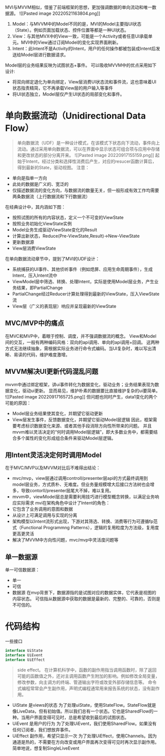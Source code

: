 MVI与MVVM相似，借鉴了前端框架的思想，更加强调数据的单向流动和唯一数据源。
![[Pasted image 20220521163804.png]]
1. Model：与MVVM中的Model不同的是，MVI的Model主要指UI状态（State）。例如页面加载状态、控件位置等都是一种UI状态。
2. View：与其他MVX中的View一致，可能是一个Activity或者任意UI承载单元。MVI中的View通过订阅Model的变化实现界面刷新。
3. Intent：此Intent不是Activity的Intent，用户的任何操作都被包装成Intent后发送给Model层进行数据请求。

Model层的业务结果反映为试图状态+事件。
可以吸收MVVM中的优点采用如下设计:
- 将双向绑定退化为单向绑定，View层消费UI状态流和事件流，这也意味着UI状态指责精简，它不再承载View层的用户输入等事件
- 将UI状态独立，Model层仅产生UI状态的局部变化和事件。

# 单向数据流动（Unidirectional Data Flow）
> 单向数据流（UDF）是一种设计模式，在该模式下状态向下流动，事件向上流动。通过采用单向数据流，可以在界面中显示状态可组合项与应用中存储和更改状态的部分分离开来。
![[Pasted image 20220917155159.png]]
起始于Intent，经过分类和选择性消费后产生，对应的resucer函数计算后，得到最新的State，驱动视图。
注意：
- 单向是指单一方向
- 此处的数据是广义的、宽泛的
- 仅描述数据流的变化方向，与数据流的数量无关，但一般形成有效工作均需要两条数据流（上行数据流和下行数据流）


在经典设计中，其内涵如下图：
- 按照试图的所有的内容状态，定义一个不可变的ViewState
- 按照业务初始化ViewState实例
- Model业务生成驱动ViewState变化的Result
- 计算出新状态，Reduce(Pre-ViewState,Result)->New-ViewState
- 更新数据源
- View层消费ViewState

在单向数据流动章节中，提到了MVI的UDF设计：
- 系统捕获的UI事件、其他侦听事件（例如熄屏、应用生命周期事件），生成Intent，压入Intent流中
- ViewModel层中筛选、转换、处理Intent，实际是使用Model层业务，产生业务结果，即PartialChange
- PartialChange经过Reducer计算处理得到最新的ViewState，压入ViewState流
- View层（广义的表现层）响应并呈现最新的ViewState
## MVC/MVP中的痛点
在MVC和MVP中，着眼于控制、调度，并不强调数据流的概念。
View和Model间的交互，一般有两种编码风格：双向的api调用、单向的api调用+回调。
这两种方式无法继续抽象，需根据实际业务进行命令式编码。当UI复杂时，难以写出清晰、易读的代码，维护难度激增。
## MVVM解决UI更新代码混乱问题
mvvm中通过绑定框架，讲ui事件转化为数据变化，驱动业务；业务结果表现为数据变化，驱动ui更新。
显而易见，维护朴素的数据要比直接维护复杂的ui要简单。
![[Pasted image 20220917165725.png]]
但问题也同时产生，data1变化的两个可能的原因：
- Model层业务结果使其变化，并期望它驱动更新
- View层发生事件，反馈数据变化，并期望它驱动Model层逻辑
因此，框架需要考虑标识数据变化来源、或者其他手段消除方向性所带来的问题。
并且mvvm难以灵活决定的“何时调用Model层逻辑”，即大多数业务中，都需要结合多个属性的变化形成组合条件来驱动Model层逻辑。
## 用Intent灵活决定何时调用Model
在于MVC/MVP以及MVVM对比后不难得出结论：
- mvc/mvp，view层通过调用controll/presenter层api的方式最终调用到model层业务，方式质朴、无难度。但业务量规模增大后接口方法树也会增多，导致contorll/presenter层尾大不掉，难以复用。
- mvvm中，viewModel层总是需要利用技巧进行模型概念转换，以满足业务响应实际需求
mvi在架构角色中设计了Intent的角色：
- 它包含了业务调用的意图和数据
- 从设计上可满足调用与实现的分离
- 架构模型以Intent流形式出现，下游对其筛选、转换、消费等行为可遵循fp范式（Functional Programmng Patterns），逻辑的复用粒度为方法级，复用度更高更灵活
- 解决了MVVM中方向性问题，mvc/mvp中灵活度问题等
## 单一数据源
单一可信数据源：
- 单一
- 可信
- 数据源
在mvp背景下，数据源指的是试图对应的数据实体，它代表是视图的内容状态。
可信指从数据源中获取的数据是最新的、完整的、可靠的，否则是不可信的。
# 代码结构
一些接口
```kotlin
interface UiState
interface UiEvent
interface UiEffect
```
> side effect。
> 在计算机科学中，函数的副作用指当调用函数时，除了返回可能的函数值之外，还对主调用函数产生附加的影响。例如修改全局变量，修改参数，向主调方的终端、管道输出字符或改变外部存储信息等。
> 命令式编程常常会产生副作用，声明式编程通常用来报告系统的状态，没有副作用。
- UiState 是views的状态
为了处理uiState，使用StateFlow。StateFlow就是像LiveData，但有初始值。所以我们总有一个状态。它也是SharedFlow的一种。当用户界面变得可见时，总是希望收到最后的试图状态。
- UiEvent 是用户的行为
为了处理UiEvent，我们使用SharedFlow。如果没有任何订阅者，我们想放弃事件。
- UiEffect 副作用，希望只显示一次
为了处理UiEffect，使用Channels。因为通道是热的，不需要在方向改变或用户界面再次变得可见时再次显示副作用。简单地说，想复制SingleLiveEvent

